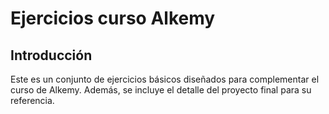 # Ejercicios curso Alkemy

## Introducción
Este es un conjunto de ejercicios básicos diseñados para complementar el curso de Alkemy. Además, se incluye el detalle del proyecto final para su referencia.


